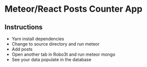 # Meteor/React Posts Counter App

## Instructions

* Yarn install dependencies
* Change to source directory and run meteor
* Add posts
* Open another tab in Robo3t and run meteor mongo
* See your data populate in the database
